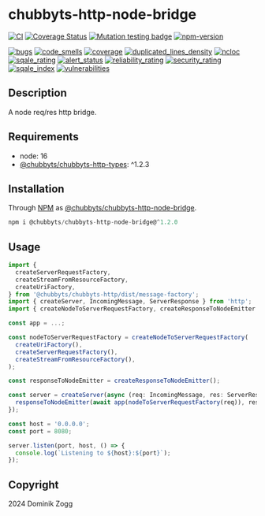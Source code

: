 # chubbyts-http-node-bridge

[![CI](https://github.com/chubbyts/chubbyts-http-node-bridge/workflows/CI/badge.svg?branch=master)](https://github.com/chubbyts/chubbyts-http-node-bridge/actions?query=workflow%3ACI)
[![Coverage Status](https://coveralls.io/repos/github/chubbyts/chubbyts-http-node-bridge/badge.svg?branch=master)](https://coveralls.io/github/chubbyts/chubbyts-http-node-bridge?branch=master)
[![Mutation testing badge](https://img.shields.io/endpoint?style=flat&url=https%3A%2F%2Fbadge-api.stryker-mutator.io%2Fgithub.com%2Fchubbyts%2Fchubbyts-http-node-bridge%2Fmaster)](https://dashboard.stryker-mutator.io/reports/github.com/chubbyts/chubbyts-http-node-bridge/master)
[![npm-version](https://img.shields.io/npm/v/@chubbyts/chubbyts-http-node-bridge.svg)](https://www.npmjs.com/package/@chubbyts/chubbyts-http-node-bridge)

[![bugs](https://sonarcloud.io/api/project_badges/measure?project=chubbyts_chubbyts-http-node-bridge&metric=bugs)](https://sonarcloud.io/dashboard?id=chubbyts_chubbyts-http-node-bridge)
[![code_smells](https://sonarcloud.io/api/project_badges/measure?project=chubbyts_chubbyts-http-node-bridge&metric=code_smells)](https://sonarcloud.io/dashboard?id=chubbyts_chubbyts-http-node-bridge)
[![coverage](https://sonarcloud.io/api/project_badges/measure?project=chubbyts_chubbyts-http-node-bridge&metric=coverage)](https://sonarcloud.io/dashboard?id=chubbyts_chubbyts-http-node-bridge)
[![duplicated_lines_density](https://sonarcloud.io/api/project_badges/measure?project=chubbyts_chubbyts-http-node-bridge&metric=duplicated_lines_density)](https://sonarcloud.io/dashboard?id=chubbyts_chubbyts-http-node-bridge)
[![ncloc](https://sonarcloud.io/api/project_badges/measure?project=chubbyts_chubbyts-http-node-bridge&metric=ncloc)](https://sonarcloud.io/dashboard?id=chubbyts_chubbyts-http-node-bridge)
[![sqale_rating](https://sonarcloud.io/api/project_badges/measure?project=chubbyts_chubbyts-http-node-bridge&metric=sqale_rating)](https://sonarcloud.io/dashboard?id=chubbyts_chubbyts-http-node-bridge)
[![alert_status](https://sonarcloud.io/api/project_badges/measure?project=chubbyts_chubbyts-http-node-bridge&metric=alert_status)](https://sonarcloud.io/dashboard?id=chubbyts_chubbyts-http-node-bridge)
[![reliability_rating](https://sonarcloud.io/api/project_badges/measure?project=chubbyts_chubbyts-http-node-bridge&metric=reliability_rating)](https://sonarcloud.io/dashboard?id=chubbyts_chubbyts-http-node-bridge)
[![security_rating](https://sonarcloud.io/api/project_badges/measure?project=chubbyts_chubbyts-http-node-bridge&metric=security_rating)](https://sonarcloud.io/dashboard?id=chubbyts_chubbyts-http-node-bridge)
[![sqale_index](https://sonarcloud.io/api/project_badges/measure?project=chubbyts_chubbyts-http-node-bridge&metric=sqale_index)](https://sonarcloud.io/dashboard?id=chubbyts_chubbyts-http-node-bridge)
[![vulnerabilities](https://sonarcloud.io/api/project_badges/measure?project=chubbyts_chubbyts-http-node-bridge&metric=vulnerabilities)](https://sonarcloud.io/dashboard?id=chubbyts_chubbyts-http-node-bridge)

## Description

A node req/res http bridge.

## Requirements

 * node: 16
 * [@chubbyts/chubbyts-http-types][2]: ^1.2.3

## Installation

Through [NPM](https://www.npmjs.com) as [@chubbyts/chubbyts-http-node-bridge][1].

```ts
npm i @chubbyts/chubbyts-http-node-bridge@^1.2.0
```

## Usage

```ts
import {
  createServerRequestFactory,
  createStreamFromResourceFactory,
  createUriFactory,
} from '@chubbyts/chubbyts-http/dist/message-factory';
import { createServer, IncomingMessage, ServerResponse } from 'http';
import { createNodeToServerRequestFactory, createResponseToNodeEmitter } from '@chubbyts/chubbyts-http-node-bridge/dist/node-http';

const app = ...;

const nodeToServerRequestFactory = createNodeToServerRequestFactory(
  createUriFactory(),
  createServerRequestFactory(),
  createStreamFromResourceFactory(),
);

const responseToNodeEmitter = createResponseToNodeEmitter();

const server = createServer(async (req: IncomingMessage, res: ServerResponse) => {
  responseToNodeEmitter(await app(nodeToServerRequestFactory(req)), res);
});

const host = '0.0.0.0';
const port = 8080;

server.listen(port, host, () => {
  console.log(`Listening to ${host}:${port}`);
});
```

## Copyright

2024 Dominik Zogg

[1]: https://www.npmjs.com/package/@chubbyts/chubbyts-http-node-bridge
[2]: https://www.npmjs.com/package/@chubbyts/chubbyts-http-types
